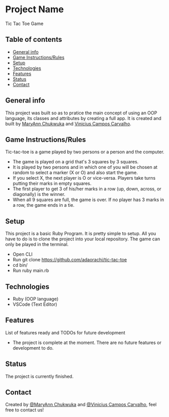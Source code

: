 
# Project Name
Tic Tac Toe Game

## Table of contents
* [General info](#general-info)
* [Game Instructions/Rules](instructions)
* [Setup](#setup)
* [Technologies](#technologies)
* [Features](#features)
* [Status](#status)
* [Contact](#contact)

## General info
This project was built so as to pratice the main concept of using an OOP language, its classes and attributes by creating a full app. It is created and built by <a href="https://github.com/adaorachi">MaryAnn Chukwuka</a> and <a href="https://github.com/kazumaki">Vinicius Campos Carvalho</a>.

## Game Instructions/Rules
Tic-tac-toe is a game played by two persons or a person and the computer.<br>
* The game is played on a grid that's 3 squares by 3 squares.
* It is played by two persons and in which one of you will be chosen at random to select a marker (X or O) and also start the game.
* If you select X, the next player is O or vice-versa. Players take turns putting their marks in empty squares.
* The first player to get 3 of his/her marks in a row (up, down, across, or diagonally) is the winner.
* When all 9 squares are full, the game is over. If no player has 3 marks in a row, the game ends in a tie.

## Setup
This project is a basic Ruby Program. It is pretty simple to setup. All you have to do is to clone the project into your local repository. The game can only be played in the terminal.<br>
* Open CLI
* Run git clone https://github.com/adaorachi/tic-tac-toe
* cd bin/
* Run ruby main.rb

## Technologies
* Ruby (OOP language)
* VSCode (Text Editor)

## Features
List of features ready and TODOs for future development
* The project is complete at the moment. There are no future features or development to do.

## Status
The project is currently finished.

## Contact
Created by [@MaryAnn Chukwuka](https://github.com/adaorachi) and [@Vinicius Campos Carvalho](https://github.com/kazumaki), feel free to contact us!

